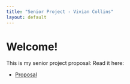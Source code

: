 ```yaml
---
title: "Senior Project - Vivian Collins"
layout: default
---
```


# Welcome!
This is my senior project proposal:
Read it here:
- [Proposal](./proposal.md)